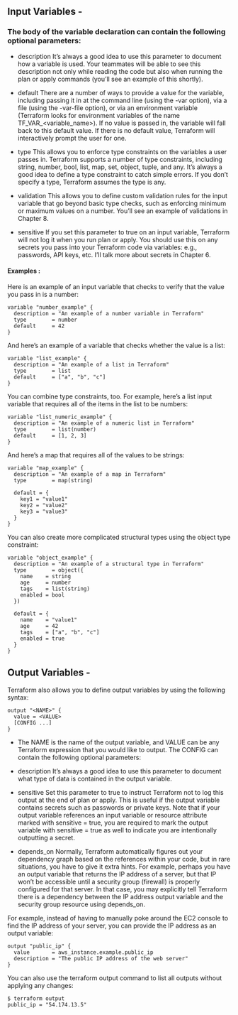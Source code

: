 ## Input Variables - 
### The body of the variable declaration can contain the following optional parameters:

- description
It’s always a good idea to use this parameter to document how a variable is used. Your teammates will be able to see this description not only while reading the code but also when running the plan or apply commands (you’ll see an example of this shortly).

- default
There are a number of ways to provide a value for the variable, including passing it in at the command line (using the -var option), via a file (using the -var-file option), or via an environment variable (Terraform looks for environment variables of the name TF_VAR_<variable_name>). If no value is passed in, the variable will fall back to this default value. If there is no default value, Terraform will interactively prompt the user for one.

- type
This allows you to enforce type constraints on the variables a user passes in. Terraform supports a number of type constraints, including string, number, bool, list, map, set, object, tuple, and any. It’s always a good idea to define a type constraint to catch simple errors. If you don’t specify a type, Terraform assumes the type is any.

- validation
This allows you to define custom validation rules for the input variable that go beyond basic type checks, such as enforcing minimum or maximum values on a number. You’ll see an example of validations in Chapter 8.

- sensitive
If you set this parameter to true on an input variable, Terraform will not log it when you run plan or apply. You should use this on any secrets you pass into your Terraform code via variables: e.g., passwords, API keys, etc. I’ll talk more about secrets in Chapter 6.

#### Examples :  
Here is an example of an input variable that checks to verify that the value you pass in is a number:
```
variable "number_example" {
  description = "An example of a number variable in Terraform"
  type        = number
  default     = 42
}
```
And here’s an example of a variable that checks whether the value is a list:
```
variable "list_example" {
  description = "An example of a list in Terraform"
  type        = list
  default     = ["a", "b", "c"]
}
```
You can combine type constraints, too. For example, here’s a list input variable that requires all of the items in the list to be numbers:
```
variable "list_numeric_example" {
  description = "An example of a numeric list in Terraform"
  type        = list(number)
  default     = [1, 2, 3]
}
```
And here’s a map that requires all of the values to be strings:
```
variable "map_example" {
  description = "An example of a map in Terraform"
  type        = map(string)

  default = {
    key1 = "value1"
    key2 = "value2"
    key3 = "value3"
  }
}
```
You can also create more complicated structural types using the object type constraint:
```
variable "object_example" {
  description = "An example of a structural type in Terraform"
  type        = object({
    name    = string
    age     = number
    tags    = list(string)
    enabled = bool
  })

  default = {
    name    = "value1"
    age     = 42
    tags    = ["a", "b", "c"]
    enabled = true
  }
}
```

## Output Variables - 
Terraform also allows you to define output variables by using the following syntax:
```
output "<NAME>" {
  value = <VALUE>
  [CONFIG ...]
}
```
- The NAME is the name of the output variable, and VALUE can be any Terraform expression that you would like to output. The CONFIG can contain the following optional parameters:

- description
It’s always a good idea to use this parameter to document what type of data is contained in the output variable.

- sensitive
Set this parameter to true to instruct Terraform not to log this output at the end of plan or apply. This is useful if the output variable contains secrets such as passwords or private keys. Note that if your output variable references an input variable or resource attribute marked with sensitive = true, you are required to mark the output variable with sensitive = true as well to indicate you are intentionally outputting a secret.

- depends_on
Normally, Terraform automatically figures out your dependency graph based on the references within your code, but in rare situations, you have to give it extra hints. For example, perhaps you have an output variable that returns the IP address of a server, but that IP won’t be accessible until a security group (firewall) is properly configured for that server. In that case, you may explicitly tell Terraform there is a dependency between the IP address output variable and the security group resource using depends_on.

For example, instead of having to manually poke around the EC2 console to find the IP address of your server, you can provide the IP address as an output variable:
```
output "public_ip" {
  value       = aws_instance.example.public_ip
  description = "The public IP address of the web server"
}
```
You can also use the terraform output command to list all outputs without applying any changes:
```
$ terraform output
public_ip = "54.174.13.5"
```


